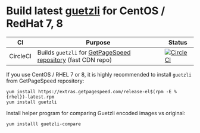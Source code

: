 # Build latest [guetzli](https://github.com/google/guetzli) for CentOS / RedHat 7, 8

|CI|Purpose|Status|
|---|---|---|
| CircleCI | Builds `guetzli` for [GetPageSpeed repository](https://www.getpagespeed.com/redhat) (fast CDN repo) | [![CircleCI](https://circleci.com/gh/GetPageSpeed/guetzli-rpm.svg?style=svg)](https://circleci.com/gh/GetPageSpeed/guetzli-rpm) |

If you use CentOS / RHEL 7 or 8, it is highly recommended to install `guetzli` from GetPageSpeed repository:

    yum install https://extras.getpagespeed.com/release-el$(rpm -E %{rhel})-latest.rpm
    yum install guetzli

Install helper program for comparing Guetzli encoded images vs original:

    yum installl guetzli-compare